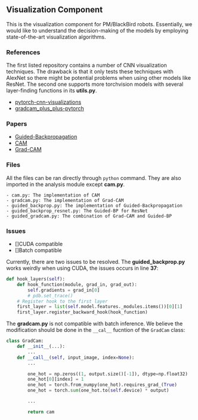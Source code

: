 ## Visualization Component

This is the visualization component for PM/BlackBird robots. Essentially, we would like to understand the decision-making of the models by employing state-of-the-art visualization algorithms.

### References

The first listed repository contains a number of CNN visualization techniques. The drawback is that it only tests these techniques with AlexNet so there might be potential problems when using other models like ResNet. The second one supports more torchvision models with several layer-finding functions in its **utils.py**.

- [pytorch-cnn-visualizations](https://github.com/utkuozbulak/pytorch-cnn-visualizations)
- [gradcam_plus_plus-pytorch](https://github.com/1Konny/gradcam_plus_plus-pytorch)

### Papers

- [Guided-Backpropagation](https://arxiv.org/pdf/1412.6806.pdf)
- [CAM](https://arxiv.org/pdf/1512.04150.pdf)
- [Grad-CAM](https://arxiv.org/pdf/1610.02391.pdf)

### Files

All the files can be ran directly through `python` command. They are also imported in the analysis module except **cam.py**.

```console
- cam.py: The implementation of CAM
- gradcam.py: The implementation of Grad-CAM
- guided_backprop.py: The implementation of Guided-Backpropagation
- guided_backprop_resnet.py: The Guided-BP for ResNet
- guided_gradcam.py: The combination of Grad-CAM and Guided-BP
```

### Issues

- []CUDA compatible
- []Batch compatible

Currently, there are two issues to be resolved. The **guided_backprop.py** works weirdly when using CUDA, the issues occurs in line **37**:

```Python
def hook_layers(self):
    def hook_function(module, grad_in, grad_out):
        self.gradients = grad_in[0]
        # pdb.set_trace()
    # Register hook to the first layer
    first_layer = list(self.model.features._modules.items())[0][1]
    first_layer.register_backward_hook(hook_function)
```

The **gradcam.py** is not compatible with batch inference. We believe the modification should be done in the `__cal__` fucntion of the `GradCam` class:

```Python
class GradCam:
    def __init__(...):
        ...
    def __call__(self, input_image, index=None):
        ...

        one_hot = np.zeros((1, output.size()[-1]), dtype=np.float32)
        one_hot[0][index] = 1
        one_hot = torch.from_numpy(one_hot).requires_grad_(True)
        one_hot = torch.sum(one_hot.to(self.device) * output)

        ...

        return cam
```